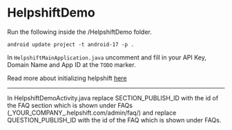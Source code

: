 HelpshiftDemo
=============

Run the following inside the /HelpshiftDemo folder.

```
android update project -t android-17 -p .
```

In `HelpshiftMainApplication.java` uncomment and fill in your API Key, Domain Name and App ID at the `TODO` marker.

Read more about initializing helpshift [here](https://developers.helpshift.com/android/getting-started/#initializing)

---

In HelpshiftDemoActivity.java replace SECTION\_PUBLISH\_ID with the id of the FAQ section which
is shown under FAQs (\_YOUR_COMPANY\_.helpshift.com/admin/faq/) and replace
QUESTION\_PUBLISH\_ID with the id of the FAQ which is shown under FAQs.
